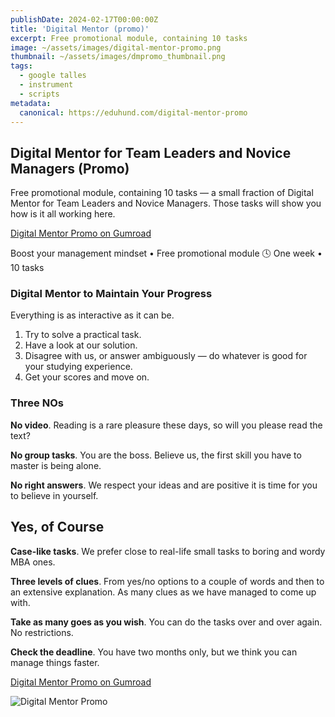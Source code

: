 ```yaml
---
publishDate: 2024-02-17T00:00:00Z
title: 'Digital Mentor (promo)'
excerpt: Free promotional module, containing 10 tasks
image: ~/assets/images/digital-mentor-promo.png
thumbnail: ~/assets/images/dmpromo_thumbnail.png
tags:
  - google talles
  - instrument
  - scripts
metadata:
  canonical: https://eduhund.com/digital-mentor-promo
---
```


## Digital Mentor for Team Leaders and Novice Managers (Promo)
Free promotional module, containing 10 tasks — a small fraction of Digital Mentor for Team Leaders and Novice Managers. Those tasks will show you how is it all working here.

[Digital Mentor Promo on Gumroad](https://eduhund.gumroad.com/l/promobosses)

Boost your management mindset • Free promotional module 🕓 One week • 10 tasks

### Digital Mentor to Maintain Your Progress
Everything is as interactive as it can be.

1. Try to solve a practical task.
2. Have a look at our solution.
3. Disagree with us, or answer ambiguously — do whatever is good for your studying experience.
4. Get your scores and move on.

### Three NOs
**No video**. Reading is a rare pleasure these days, so will you please read the text?

**No group tasks**. You are the boss. Believe us, the first skill you have to master is being alone.

**No right answers**. We respect your ideas and are positive it is time for you to believe in yourself.

## Yes, of Course
**Case-like tasks**. We prefer close to real-life small tasks to boring and wordy MBA ones.

**Three levels of clues**. From yes/no options to a couple of words and then to an extensive explanation. As many clues as we have managed to come up with.

**Take as many goes as you wish**. You can do the tasks over and over again. No restrictions.

**Check the deadline**. You have two months only, but we think you can manage things faster.

[Digital Mentor Promo on Gumroad](https://eduhund.gumroad.com/l/promobosses)

![Digital Mentor Promo](~/assets/images/digital-mentor-6.png)
